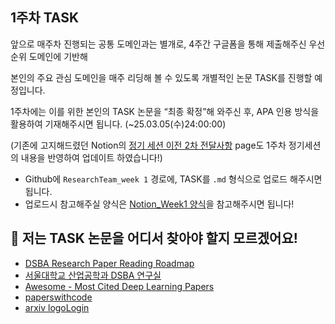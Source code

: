 ## 1주차 TASK
앞으로 매주차 진행되는 공통 도메인과는 별개로, 4주간 구글폼을 통해 제출해주신 우선순위 도메인에 기반해

본인의 주요 관심 도메인을 매주 리딩해 볼 수 있도록 개별적인 논문 TASK를 진행할 예정입니다.

1주차에는 이를 위한 본인의 TASK 논문을 “최종 확정”해 와주신 후, APA 인용 방식을 활용하여 기재해주시면 됩니다. (~25.03.05(수)24:00:00)

(기존에 고지해드렸던 Notion의 [정기 세션 이전 2차 전달사항](https://www.notion.so/2-1a60de90854f80e08ab7d8e8a8871109?pvs=4#1ad0de90854f804180e5c2ce4f56fe90) page도 1주차 정기세션의 내용을 반영하여 업데이트 하였습니다!)

- Github에 `ResearchTeam_week 1` 경로에, TASK를 `.md` 형식으로 업로드 해주시면 됩니다.
- 업로드시 참고해주실 양식은 [Notion_Week1 양식](https://www.notion.so/Build-Up-1st-R-team-82311246b0d846f388014482ec481784?pvs=4#1ac0de90854f807a9713fc89ca8ecc44)을 참고해주시면 됩니다!


## 🤔 저는 TASK 논문을 어디서 찾아야 할지 모르겠어요!
- [DSBA Research Paper Reading Roadmap](https://www.dropbox.com/scl/fi/3k9tbhesgv11smqma3kp9/DSBA-Paper-Reading-Roadmap_2020_1205.pdf?rlkey=9uztk8zpclenkbxv9svxuure7&e=2&dl=0)
- [서울대학교 산업공학과 DSBA 연구실](https://www.youtube.com/playlist?list=PLetSlH8YjIfUpPbSAfsY4zBJfztlH9CSQ)
- [Awesome - Most Cited Deep Learning Papers](https://github.com/terryum/awesome-deep-learning-papers)
- [paperswithcode](https://paperswithcode.com/)
- [arxiv logoLogin](https://arxiv.org/)
